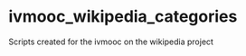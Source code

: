 ivmooc_wikipedia_categories
===========================

Scripts created for the ivmooc on the wikipedia project
